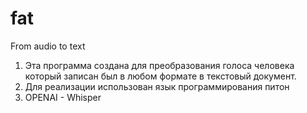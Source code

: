 # fat
From audio to text
1.  Эта программа создана для преобразования голоса человека который записан был в любом формате в текстовый документ.
2.  Для реализации использован язык программирования питон
3.  OPENAI - Whisper
